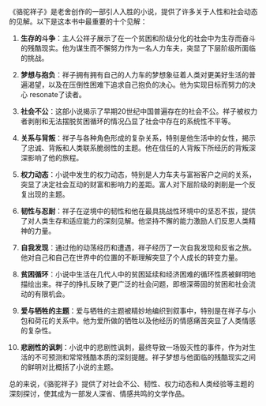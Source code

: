 《骆驼祥子》是老舍创作的一部引人入胜的小说，提供了许多关于人性和社会动态的见解。以下是这本书中最重要的十个见解：

1. **生存的斗争**：主人公祥子展示了在一个贫困和阶级分化的社会中为生存而奋斗的残酷现实。他为谋生而不懈努力作为一名人力车夫，突显了下层阶级所面临的挑战。

2. **梦想与抱负**：祥子拥有拥有自己的人力车的梦想象征着人类对更美好生活的普遍渴望，以及在压倒性困难下追求自己抱负的决心。他为实现目标而努力的决心 resonate了读者。

3. **社会不公**：这部小说揭示了早期20世纪中国普遍存在的社会不公。祥子被权力者剥削和无法摆脱贫困循环的情况凸显了社会中存在的系统性不平等。

4. **关系与背叛**：祥子与各种角色形成的复杂关系，特别是他生活中的女性，揭示了忠诚、背叛和人类联系脆弱性的主题。他在信任的人背叛下所经历的背叛深深影响了他的旅程。

5. **权力动态**：小说中发生的权力动态，特别是人力车夫与富裕客户之间的关系，突显了决定社会互动的财富和影响力的差距。富人对下层阶级的剥削是一个反复出现的主题。

6. **韧性与忍耐**：祥子在逆境中的韧性和他在最具挑战性环境中的坚忍不拔，提供了对人类生存和适应能力的深刻见解。他坚持不懈的能力激励人们反思人类精神的力量。

7. **自我发现**：通过他的动荡经历和遭遇，祥子经历了一次自我发现和反省之旅。他对自己和自己在世界中的位置的不断理解突显了个人成长的转变力量。

8. **贫困循环**：小说中生活在几代人中的贫困延续和经济困难的循环性质被鲜明地描绘出来。祥子的挣扎反映了更广泛的社会问题，即根深蒂固的贫困和社会流动的有限机会。

9. **爱与牺牲的主题**：爱与牺牲的主题被精妙地编织到叙事中，特别是在祥子与小包和荷花的关系中。他为爱所做的牺牲以及他经历的情感痛苦突显了人类情感的复杂性。

10. **悲剧性的讽刺**：小说中的悲剧性讽刺，最终导致一场毁灭性的事件，作为对生活的不可预测和常常残酷本质的深刻提醒。祥子梦想与他面临的残酷现实之间的鲜明对比概括了小说的主题。

总的来说，《骆驼祥子》提供了对社会不公、韧性、权力动态和人类经验等主题的深刻探讨，使其成为一部发人深省、情感共鸣的文学作品。